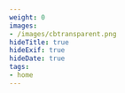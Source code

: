 ```yaml
---
weight: 0
images:
- /images/cbtransparent.png
hideTitle: true
hideExif: true
hideDate: true
tags:
- home
---
```


